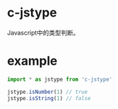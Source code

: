 # c-jstype
Javascript中的类型判断。

# example
```javascript
import * as jstype from 'c-jstype'

jstype.isNumber(1) // true
jstype.isString(1) // false
```
